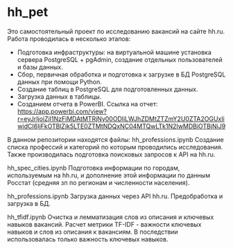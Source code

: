 # hh_pet
Это самостоятельный проект по исследованию вакансий на сайте hh.ru.
Работа проводилась в несколько этапов:
- Подготовка инфраструктуры: на виртуальной машине установка сервера PostgreSQL + pgAdmin, создание отдельных пользователей и базы данных.
- Сбор, первичная обработка и подготовка к загрузке в БД PostgreSQL данных при помощи Python.
- Создание таблиц в PostgreSQL для подготовленных данных.
- Загрузка данных в таблицы.
- Созданием отчета в PowerBI. Ссылка на отчет: https://app.powerbi.com/view?r=eyJrIjoiZjI1NzFiMDAtMTRjNy00ODliLWJhZDMtZTZmY2U0ZTA2OGUxIiwidCI6IjFkOTBlZjk5LTE0ZTMtNDQxNC04MTQwLTk1N2IwMDBiOTBjNiJ9

В данном репозитории находятся файлы:
hh_professions.ipynb
  Создание списка профессий и категорий по которым проводились исследования. Также производилась подготовка поисковых запросов к API на hh.ru.

hh_spec_cities.ipynb
  Подготовка информации по городам, используемым на hh.ru, и дополнение этой информации по данным Росстат (средняя зп по регионам и численности населения).

hh_professions.ipynb
  Загрузка данных через API hh.ru. Предобработка и загрузка в БД.
  
hh_tfidf.ipynb
  Очистка и лемматизация слов из описания и ключевых навыков вакансий. Расчет метрики TF-IDF - важности ключевых навыков и слов из описания к вакансиям. В последствии использовалась только важность ключевых навыков.
